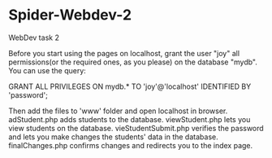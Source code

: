 # Spider-Webdev-2
WebDev task 2

Before you start using the pages on localhost,
 grant the user "joy" all permissions(or the required ones, as you please)
 on the database "mydb".
 You can use the query:

 GRANT ALL PRIVILEGES ON mydb.* TO 'joy'@'localhost' IDENTIFIED BY 'password';

 Then add the files to 'www' folder and open localhost in browser.
adStudent.php adds students to the database.
viewStudent.php lets you view students on the database.
vieStudentSubmit.php verifies the password and lets you make changes the students' data in the database.
finalChanges.php confirms changes and redirects you to the index page.

